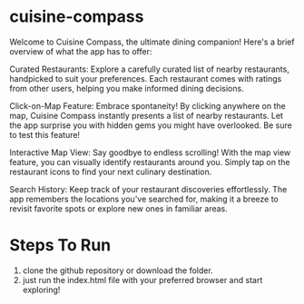 # cuisine-compass
Welcome to Cuisine Compass, the ultimate dining companion! Here's a brief overview of what the app has to offer:

Curated Restaurants: Explore a carefully curated list of nearby restaurants, handpicked to suit your preferences. Each restaurant comes with ratings from other users, helping you make informed dining decisions.

Click-on-Map Feature: Embrace spontaneity! By clicking anywhere on the map, Cuisine Compass instantly presents a list of nearby restaurants. Let the app surprise you with hidden gems you might have overlooked. Be sure to test this feature!

Interactive Map View: Say goodbye to endless scrolling! With the map view feature, you can visually identify restaurants around you. Simply tap on the restaurant icons to find your next culinary destination.

Search History: Keep track of your restaurant discoveries effortlessly. The app remembers the locations you've searched for, making it a breeze to revisit favorite spots or explore new ones in familiar areas.

# Steps To Run 

1. clone the github repository or download the folder.
2. just run the index.html file with your preferred browser and start exploring!
